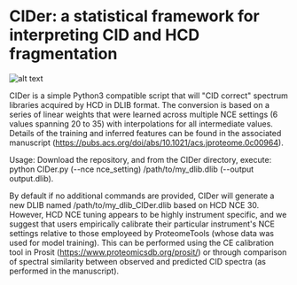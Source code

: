 # CIDer: a statistical framework for interpreting CID and HCD fragmentation

![alt text](https://pubs.acs.org/na101/home/literatum/publisher/achs/journals/content/jprobs/2021/jprobs.2021.20.issue-4/acs.jproteome.0c00964/20210326/images/medium/pr0c00964_0007.gif)

CIDer is a simple Python3 compatible script that will "CID correct" spectrum libraries acquired by HCD in DLIB format. The conversion is based on a series of linear weights that were learned across multiple NCE settings (6 values spanning 20 to 35) with interpolations for all intermediate values. Details of the training and inferred features can be found in the associated manuscript (https://pubs.acs.org/doi/abs/10.1021/acs.jproteome.0c00964).

Usage: Download the repository, and from the CIDer directory, execute: python CIDer.py (--nce nce_setting) /path/to/my_dlib.dlib (--output output.dlib). 

By default if no additional commands are provided, CIDer will generate a new DLIB named /path/to/my_dlib_CIDer.dlib based on HCD NCE 30. However, HCD NCE tuning appears to be highly instrument specific, and we suggest that users empirically calibrate their particular instrument's NCE settings relative to those employeed by ProteomeTools (whose data was used for model training). This can be performed using the CE calibration tool in Prosit (https://www.proteomicsdb.org/prosit/) or through comparison of spectral similarity between observed and predicted CID spectra (as performed in the manuscript).
